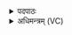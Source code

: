 <details><summary>पदपाठः</summary>

इ॒दम्। आ॒पः॒। प्र। व॒ह॒त॒। अ॒व॒द्यम्। च॒ मल॑म्। च॒। यत्। यत्। च॒। अ॒भि॒दु॒द्रोहेत्य॑भिऽदु॒द्रोह॑। अनृ॑तम्। यत्। च॒। शे॒पे। अभी॒रुण॑म्। आपः॑। मा॒। तस्मा॑त्। एन॑सः। पव॑मानः। च॒। मु॒ञ्च॒तु॒। १७।
</details>

<details><summary>अधिमन्त्रम् (VC)</summary>

- आपो देवताः
- दीर्घतमा ऋषिः
- निचृद् ब्राह्मी अनुष्टुप्
- गान्धारः
</details>